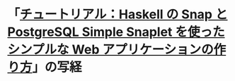 # 「[チュートリアル：Haskell の Snap と PostgreSQL Simple Snaplet を使ったシンプルな Web アプリケーションの作り方](http://qiita.com/kakkun61/items/25fe657524ac354dedc2)」の写経
